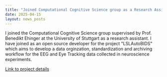 ```yaml
---
title: "Joined Computational Cognitive Science group as a Research Assistant"
date: 2025-04-15
layout: news_posts
---
```


I joined the Computational Cognitive Science group supervised by Prof. Benedikt Ehinger at the University of Stuttgart as a research assistant. I have joined as an open source developer for the project "LSLAutoBIDS" which aims to develop a data orginzation, standardization and archiving workflow for the  EEG and Eye Tracking data collected in neuroscience experiments.

[Link to project details](https://github.com/s-ccs/LSLAutoBIDS)